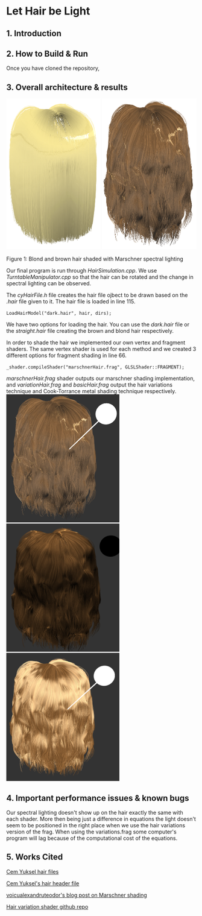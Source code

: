 # Let Hair be Light

## 1. Introduction

## 2. How to Build & Run
Once you have cloned the repository, 

## 3. Overall architecture & results

  <img height = "400px" width="250px" src="./images/blond_hair.png"> <img height = "400px" width="250px" src="./images/brown_hair.png">
  
Figure 1:  Blond and brown hair shaded with Marschner spectral lighting

Our final program is run through *HairSimulation.cpp*. We use *TurntableManipulator.cpp* so that the hair can be rotated and the change in spectral lighting can be observed.

The *cyHairFile.h* file creates the hair file ojbect to be drawn based on the *.hair* file given to it. The hair file is loaded in line 115.
```
LoadHairModel("dark.hair", hair, dirs);
```
We have two options for loading the hair. You can use the *dark.hair* file or the *straight.hair* file creating the brown and blond hair respectively.

In order to shade the hair we implemented our own vertex and fragment shaders. The same vertex shader is used for each method and we created 3 different options for fragment shading in line 66.
```
_shader.compileShader("marschnerHair.frag", GLSLShader::FRAGMENT);
```
*marschnerHair.frag* shader outputs our marschner shading implementation, and *variationHair.frag* and *basicHair.frag* output the hair variations technique and Cook-Torrance metal shading technique respectively.
<img height = "340px" width="300px" src="./images/marsch.png"> <img height = "340px" width="300px" src="./images/variation.png"> <img height = "340px" width="300px" src="./images/cook.png">

## 4. Important performance issues & known bugs
Our spectral lighting doesn't show up on the hair exactly the same with each shader. More then being just a difference in equations the light doesn't seem to be positioned in the right place when we use the hair variations version of the frag. When using the variations.frag some computer's program will lag because of the computational cost of the equations.

## 5. Works Cited
[Cem Yuksel hair files](http://www.cemyuksel.com/research/hairmodels/)

[Cem Yuksel's hair header file](https://github.com/cemyuksel/cyCodeBase/blob/master/cyHairFile.h)

[voicualexandruteodor's blog post on Marschner shading](https://hairrendering.wordpress.com/2010/06/23/marschner-in-nalu-demo/)

[Hair variation shader github repo](https://github.com/mravella/hair)

